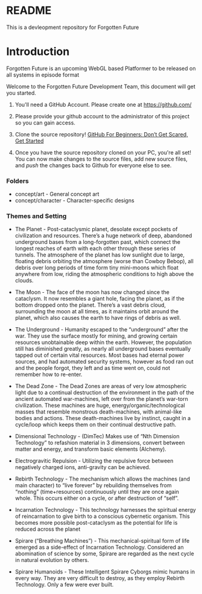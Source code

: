 # README
This is a devleopment repository for Forgotten Future

# Introduction
Forgotten Future is an upcoming WebGL based Platformer to be released on all systems in episode format


Welcome to the Forgotten Future Development Team, this document will get you started.

1. You'll need a GitHub Account. Please create one at https://github.com/

2. Please provide your github account to the administrator of this project so you can gain access.

3. Clone the source repository!
[GitHub For Beginners: Don’t Get Scared, Get Started](https://readwrite.com/2013/09/30/understanding-github-a-journey-for-beginners-part-1/)

4. Once you have the source repository cloned on your PC, you're all set! You can now make changes to the source files, add new source files, and *push* the changes back to Github for everyone else to see. 

### Folders

* concept/art - General concept art
* concept/character - Character-specific designs

### Themes and Setting
* The Planet - Post-cataclysmic planet, desolate except pockets of civilization and resources. There’s a huge network of deep, abandoned underground bases from a long-forgotten past, which connect the longest reaches of earth with each other through these series of tunnels. The atmosphere of the planet has low sunlight due to large, floating debris orbiting the atmosphere (worse than Cowboy Bebop), all debris over long periods of time form tiny mini-moons which float anywhere from low, riding the atmospheric conditions to high above the clouds. 

* The Moon - The face of the moon has now changed since the cataclysm.  It now resembles a giant hole, facing the planet, as if the bottom dropped onto the planet. There’s a vast debris cloud, surrounding the moon at all times, as it maintains orbit around the planet, which also causes the earth to have rings of debris as well. 

* The Underground - Humanity escaped to the “underground” after the war. They use the surface mostly for mining, and growing certain resources unobtainable deep within the earth. However, the population still has diminished greatly, as nearly all underground bases eventually tapped out of certain vital resources. Most bases had eternal power sources, and had automated security systems, however as food ran out and the  people forgot, they left and as time went on, could not remember how to re-enter.

* The Dead Zone - The Dead Zones are areas of very low atmospheric light due to a continual destruction of the environment in the path of the ancient automated war-machines, left over from the planet’s war-torn civilization. These machines are huge, energy/organic/technological masses that resemble monstrous death-machines, with animal-like bodies and actions. These death-machines live by instinct, caught in a cycle/loop which keeps them on their continual destructive path.

* Dimensional Technology - (DimTec) Makes use of “Nth Dimension Technology” to refashion material in 3 dimensions, convert between matter and energy, and transform basic elements (Alchemy).

* Electrogravitic Repulsion - Utilizing the repulsive force between negatively charged ions, anti-gravity can be achieved. 

* Rebirth Technology - The mechanism which allows the machines (and main character) to “live forever” by rebuilding themselves from “nothing” (time+resources) continuously until they are once again whole. This occurs either on a cycle, or after destruction of “self”.

* Incarnation Technology - This technology harnesses the spiritual energy of reincarnation to give birth to a conscious cybernetic organism. This becomes more possible post-cataclysm as the potential for life is reduced across the planet

* Spirare (“Breathing Machines”) - This mechanical-spiritual form of life emerged as a side-effect of Incarnation Technology. Considered an abomination of science by some, Spirare are regarded as the next cycle in natural evolution by others. 

* Spirare Humanoids - These Intelligent Spirare Cyborgs mimic humans in every way. They are very difficult to destroy, as they employ Rebirth Technology. Only a few were ever built.
